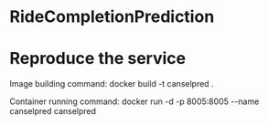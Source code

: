 # RideCompletionPrediction

# Reproduce the service
Image building command:
  docker build -t canselpred .
  
Container running command:
docker run -d -p 8005:8005 --name canselpred canselpred
